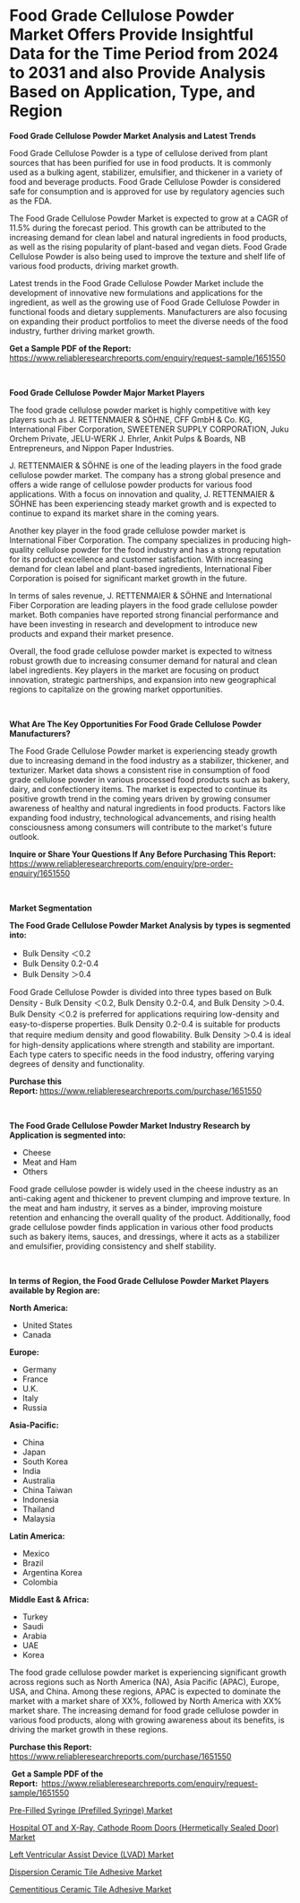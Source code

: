 <p><h1>Food Grade Cellulose Powder Market Offers Provide Insightful Data for the Time Period from 2024 to 2031 and also Provide Analysis Based on Application, Type, and Region</h1></p><p><strong>Food Grade Cellulose Powder Market Analysis and Latest Trends</strong></p>
<p><p>Food Grade Cellulose Powder is a type of cellulose derived from plant sources that has been purified for use in food products. It is commonly used as a bulking agent, stabilizer, emulsifier, and thickener in a variety of food and beverage products. Food Grade Cellulose Powder is considered safe for consumption and is approved for use by regulatory agencies such as the FDA.</p><p>The Food Grade Cellulose Powder Market is expected to grow at a CAGR of 11.5% during the forecast period. This growth can be attributed to the increasing demand for clean label and natural ingredients in food products, as well as the rising popularity of plant-based and vegan diets. Food Grade Cellulose Powder is also being used to improve the texture and shelf life of various food products, driving market growth.</p><p>Latest trends in the Food Grade Cellulose Powder Market include the development of innovative new formulations and applications for the ingredient, as well as the growing use of Food Grade Cellulose Powder in functional foods and dietary supplements. Manufacturers are also focusing on expanding their product portfolios to meet the diverse needs of the food industry, further driving market growth.</p></p>
<p><strong>Get a Sample PDF of the Report:&nbsp;</strong> <a href="https://www.reliableresearchreports.com/enquiry/request-sample/1651550">https://www.reliableresearchreports.com/enquiry/request-sample/1651550</a></p>
<p>&nbsp;</p>
<p><strong>Food Grade Cellulose Powder Major Market Players</strong></p>
<p><p>The food grade cellulose powder market is highly competitive with key players such as J. RETTENMAIER & SÖHNE, CFF GmbH & Co. KG, International Fiber Corporation, SWEETENER SUPPLY CORPORATION, Juku Orchem Private, JELU-WERK J. Ehrler, Ankit Pulps & Boards, NB Entrepreneurs, and Nippon Paper Industries.</p><p>J. RETTENMAIER & SÖHNE is one of the leading players in the food grade cellulose powder market. The company has a strong global presence and offers a wide range of cellulose powder products for various food applications. With a focus on innovation and quality, J. RETTENMAIER & SÖHNE has been experiencing steady market growth and is expected to continue to expand its market share in the coming years.</p><p>Another key player in the food grade cellulose powder market is International Fiber Corporation. The company specializes in producing high-quality cellulose powder for the food industry and has a strong reputation for its product excellence and customer satisfaction. With increasing demand for clean label and plant-based ingredients, International Fiber Corporation is poised for significant market growth in the future.</p><p>In terms of sales revenue, J. RETTENMAIER & SÖHNE and International Fiber Corporation are leading players in the food grade cellulose powder market. Both companies have reported strong financial performance and have been investing in research and development to introduce new products and expand their market presence.</p><p>Overall, the food grade cellulose powder market is expected to witness robust growth due to increasing consumer demand for natural and clean label ingredients. Key players in the market are focusing on product innovation, strategic partnerships, and expansion into new geographical regions to capitalize on the growing market opportunities.</p></p>
<p>&nbsp;</p>
<p><strong>What Are The Key Opportunities For Food Grade Cellulose Powder Manufacturers?</strong></p>
<p><p>The Food Grade Cellulose Powder market is experiencing steady growth due to increasing demand in the food industry as a stabilizer, thickener, and texturizer. Market data shows a consistent rise in consumption of food grade cellulose powder in various processed food products such as bakery, dairy, and confectionery items. The market is expected to continue its positive growth trend in the coming years driven by growing consumer awareness of healthy and natural ingredients in food products. Factors like expanding food industry, technological advancements, and rising health consciousness among consumers will contribute to the market's future outlook.</p></p>
<p><strong>Inquire or Share Your Questions If Any Before Purchasing This Report:</strong> <a href="https://www.reliableresearchreports.com/enquiry/pre-order-enquiry/1651550">https://www.reliableresearchreports.com/enquiry/pre-order-enquiry/1651550</a></p>
<p>&nbsp;</p>
<p><strong>Market Segmentation</strong></p>
<p><strong>The Food Grade Cellulose Powder Market Analysis by types is segmented into:</strong></p>
<p><ul><li>Bulk Density ＜0.2</li><li>Bulk Density 0.2-0.4</li><li>Bulk Density ＞0.4</li></ul></p>
<p><p>Food Grade Cellulose Powder is divided into three types based on Bulk Density - Bulk Density ＜0.2, Bulk Density 0.2-0.4, and Bulk Density ＞0.4. Bulk Density ＜0.2 is preferred for applications requiring low-density and easy-to-disperse properties. Bulk Density 0.2-0.4 is suitable for products that require medium density and good flowability. Bulk Density ＞0.4 is ideal for high-density applications where strength and stability are important. Each type caters to specific needs in the food industry, offering varying degrees of density and functionality.</p></p>
<p><strong>Purchase this Report:&nbsp;</strong><a href="https://www.reliableresearchreports.com/purchase/1651550">https://www.reliableresearchreports.com/purchase/1651550</a></p>
<p>&nbsp;</p>
<p><strong>The Food Grade Cellulose Powder Market Industry Research by Application is segmented into:</strong></p>
<p><ul><li>Cheese</li><li>Meat and Ham</li><li>Others</li></ul></p>
<p><p>Food grade cellulose powder is widely used in the cheese industry as an anti-caking agent and thickener to prevent clumping and improve texture. In the meat and ham industry, it serves as a binder, improving moisture retention and enhancing the overall quality of the product. Additionally, food grade cellulose powder finds application in various other food products such as bakery items, sauces, and dressings, where it acts as a stabilizer and emulsifier, providing consistency and shelf stability.</p></p>
<p>&nbsp;</p>
<p><strong>In terms of Region, the Food Grade Cellulose Powder Market Players available by Region are:</strong></p>
<p>
    <p> <strong> North America: </strong>
        <ul>
            <li>United States</li>
            <li>Canada</li>
        </ul>
        </p> 
    <p> <strong> Europe: </strong>
        <ul>
            <li>Germany</li>
            <li>France</li>
            <li>U.K.</li>
            <li>Italy</li>
            <li>Russia</li>
        </ul>
        </p> 
    <p> <strong> Asia-Pacific: </strong>
        <ul>
            <li>China</li>
            <li>Japan</li>
            <li>South Korea</li>
            <li>India</li>
            <li>Australia</li>
            <li>China Taiwan</li>
            <li>Indonesia</li>
            <li>Thailand</li>
            <li>Malaysia</li>
        </ul>
        </p> 
    <p> <strong> Latin America: </strong>
        <ul>
            <li>Mexico</li>
            <li>Brazil</li>
            <li>Argentina Korea</li>
            <li>Colombia</li>
        </ul>
        </p> 
    <p> <strong> Middle East & Africa: </strong>
        <ul>
            <li>Turkey</li>
            <li>Saudi</li>
            <li>Arabia</li>
            <li>UAE</li>
            <li>Korea</li>
        </ul>
    </p>
    </p>
<p><p>The food grade cellulose powder market is experiencing significant growth across regions such as North America (NA), Asia Pacific (APAC), Europe, USA, and China. Among these regions, APAC is expected to dominate the market with a market share of XX%, followed by North America with XX% market share. The increasing demand for food grade cellulose powder in various food products, along with growing awareness about its benefits, is driving the market growth in these regions.</p></p>
<p><strong>Purchase this Report: </strong><a href="https://www.reliableresearchreports.com/purchase/1651550">https://www.reliableresearchreports.com/purchase/1651550</a></p>
<p>&nbsp;<strong>Get a Sample PDF of the Report:&nbsp;&nbsp;</strong><a href="https://www.reliableresearchreports.com/enquiry/request-sample/1651550">https://www.reliableresearchreports.com/enquiry/request-sample/1651550</a></p>
<p><strong></strong></p>
<p><p><a href="https://medium.com/@olenwuckert56/pre-filled-syringe-prefilled-syringe-market-exploring-market-share-market-trends-and-future-4938ed5aff05">Pre-Filled Syringe (Prefilled Syringe) Market</a></p><p><a href="https://medium.com/@olenwuckert56/hospital-ot-and-x-ray-cathode-room-doors-hermetically-sealed-door-market-trends-forecast-and-07d3330c646d">Hospital OT and X-Ray, Cathode Room Doors (Hermetically Sealed Door) Market</a></p><p><a href="https://medium.com/p/f2004aa76995/edit">Left Ventricular Assist Device (LVAD) Market</a></p><p><a href="https://github.com/suaretopek9/Market-Research-Report-List-1/blob/main/dispersion-ceramic-tile-adhesive-market.md">Dispersion Ceramic Tile Adhesive Market</a></p><p><a href="https://github.com/mharielmesa/Market-Research-Report-List-1/blob/main/cementitious-ceramic-tile-adhesive-market.md">Cementitious Ceramic Tile Adhesive Market</a></p></p>